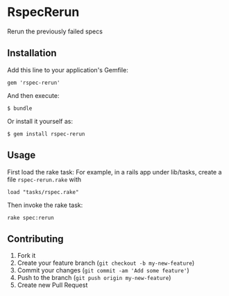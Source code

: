 # RspecRerun

Rerun the previously failed specs

## Installation

Add this line to your application's Gemfile:

    gem 'rspec-rerun'

And then execute:

    $ bundle

Or install it yourself as:

    $ gem install rspec-rerun

## Usage

First load the rake task:
For example, in a rails app under lib/tasks, create a file `rspec-rerun.rake` with

    load "tasks/rspec.rake"

Then invoke the rake task:

    rake spec:rerun

## Contributing

1. Fork it
2. Create your feature branch (`git checkout -b my-new-feature`)
3. Commit your changes (`git commit -am 'Add some feature'`)
4. Push to the branch (`git push origin my-new-feature`)
5. Create new Pull Request

